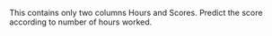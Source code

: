 This contains only two columns Hours and Scores. Predict the score according to number of hours worked.
